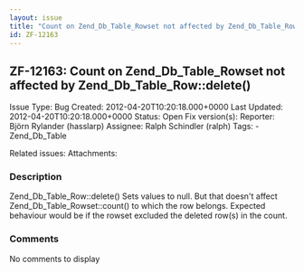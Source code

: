 ```yaml
---
layout: issue
title: "Count on Zend_Db_Table_Rowset not affected by Zend_Db_Table_Row::delete()"
id: ZF-12163
---
```


ZF-12163: Count on Zend\_Db\_Table\_Rowset not affected by Zend\_Db\_Table\_Row::delete()
-----------------------------------------------------------------------------------------

 Issue Type: Bug Created: 2012-04-20T10:20:18.000+0000 Last Updated: 2012-04-20T10:20:18.000+0000 Status: Open Fix version(s): 
 Reporter:  Björn Rylander (hasslarp)  Assignee:  Ralph Schindler (ralph)  Tags: - Zend\_Db\_Table
 
 Related issues: 
 Attachments: 
### Description

Zend\_Db\_Table\_Row::delete() Sets values to null. But that doesn't affect Zend\_Db\_Table\_Rowset::count() to which the row belongs. Expected behaviour would be if the rowset excluded the deleted row(s) in the count.

 

 

### Comments

No comments to display